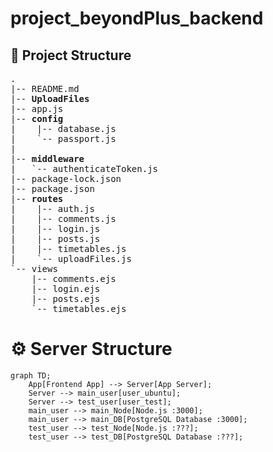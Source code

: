 # project_beyondPlus_backend

## 📁 Project Structure
<pre>
.  
|-- README.md  
|-- <b>UploadFiles</b> 
|-- app.js  
|-- <b>config</b>  
|    |-- database.js 
|    `-- passport.js  
|  
|-- <b>middleware</b> 
|   `-- authenticateToken.js  
|-- package-lock.json  
|-- package.json  
|-- <b>routes</b>  
|    |-- auth.js  
|    |-- comments.js  
|    |-- login.js  
|    |-- posts.js  
|    |-- timetables.js  
|    `-- uploadFiles.js  
`-- views  
    |-- comments.ejs  
    |-- login.ejs  
    |-- posts.ejs  
    `-- timetables.ejs</pre>

# ⚙️ Server Structure
```mermaid
graph TD;
    App[Frontend App] --> Server[App Server];
    Server --> main_user[user_ubuntu];
    Server --> test_user[user_test];
    main_user --> main_Node[Node.js :3000];
    main_user --> main_DB[PostgreSQL Database :3000];
    test_user --> test_Node[Node.js :???];
    test_user --> test_DB[PostgreSQL Database :???];

